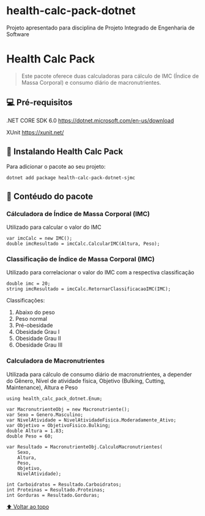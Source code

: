 # health-calc-pack-dotnet
Projeto apresentado para disciplina de Projeto Integrado de Engenharia de Software
# Health Calc Pack

<!---Esses são exemplos. Veja https://shields.io para outras pessoas ou para personalizar este conjunto de escudos. Você pode querer incluir dependências, status do projeto e informações de licença aqui--->

> Este pacote oferece duas calculadoras para cálculo de IMC (Índice de Massa Corporal) e consumo diário de macronutrientes.

## 💻 Pré-requisitos

.NET CORE SDK 6.0
https://dotnet.microsoft.com/en-us/download

XUnit
https://xunit.net/

## 🚀 Instalando Health Calc Pack
Para adicionar o pacote ao seu projeto:

`dotnet add package health-calc-pack-dotnet-sjmc`

## 📄 Contéudo do pacote

### Cálculadora de Índice de Massa Corporal (IMC)
Utilizado para calcular o valor do IMC

```
var imcCalc = new IMC();
double imcResultado = imcCalc.CalcularIMC(Altura, Peso);
```

### Classificação de Índice de Massa Corporal (IMC)
Utilizado para correlacionar o valor do IMC com a respectiva classificação

```
double imc = 20;
string imcResultado = imcCalc.RetornarClassificacaoIMC(IMC);
```

Classificações:
1. Abaixo do peso
2. Peso normal
3. Pré-obesidade
4. Obesidade Grau I
5. Obesidade Grau II
6. Obesidade Grau III

### Calculadora de Macronutrientes
Utilizada para cálculo de consumo diário de macronutrientes, a depender do Gênero, Nível de atividade física, Objetivo (Bulking, Cutting, Maintenance), Altura e Peso

```
using health_calc_pack_dotnet.Enum;

var MacronutrienteObj = new Macronutriente();
var Sexo = Genero.Masculino;
var NivelAtividade = NivelAtividadeFisica.Moderadamente_Ativo;
var Objetivo = ObjetivoFisico.Bulking;
double Altura = 1.83;
double Peso = 60;

var Resultado = MacronutrienteObj.CalculoMacronutrientes(
    Sexo,
    Altura,
    Peso,
    Objetivo,
    NivelAtividade);
    
int Carboidratos = Resultado.Carboidratos;
int Proteinas = Resultado.Proteinas;
int Gorduras = Resultado.Gorduras;
```


[⬆ Voltar ao topo](#nome-do-projeto)<br>

